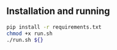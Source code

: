 ## Installation and running
```bash
pip install -r requirements.txt
chmod +x run.sh
./run.sh ${}
```
